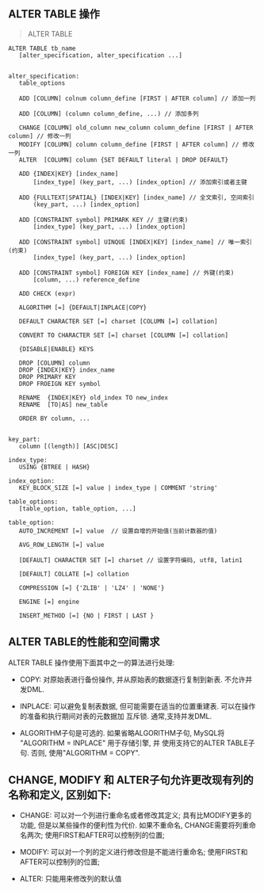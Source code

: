 ## ALTER TABLE 操作

> ALTER TABLE

```
ALTER TABLE tb_name
   [alter_specification, alter_specification ...]


alter_specification:
   table_options

   ADD [COLUMN] colnum column_define [FIRST | AFTER column] // 添加一列

   ADD [COLUMN] (column column_define, ...) // 添加多列

   CHANGE [COLUMN] old_column new_column column_define [FIRST | AFTER column] // 修改一列
   MODIFY [COLUMN] column column_define [FIRST | AFTER column] // 修改一列
   ALTER  [COLUMN] column {SET DEFAULT literal | DROP DEFAULT}

   ADD {INDEX|KEY} [index_name]
       [index_type] (key_part, ...) [index_option] // 添加索引或者主键

   ADD {FULLTEXT|SPATIAL} [INDEX|KEY] [index_name] // 全文索引, 空间索引
       (key_part, ...) [index_option]

   ADD [CONSTRAINT symbol] PRIMARK KEY // 主键(约束)
       [index_type] (key_part, ...) [index_option]

   ADD [CONSTRAINT symbol] UINQUE [INDEX|KEY] [index_name] // 唯一索引(约束)
       [index_type] (key_part, ...) [index_option]

   ADD [CONSTRAINT symbol] FOREIGN KEY [index_name] // 外键(约束)
       [column, ...) reference_define

   ADD CHECK (expr)

   ALGORITHM [=] {DEFAULT|INPLACE|COPY}

   DEFAULT CHARACTER SET [=] charset [COLUMN [=] collation]

   CONVERT TO CHARACTER SET [=] charset [COLUMN [=] collation]

   {DISABLE|ENABLE} KEYS

   DROP [COLUMN] column
   DROP {INDEX|KEY} index_name
   DROP PRIMARY KEY
   DROP FROEIGN KEY symbol

   RENAME  {INDEX|KEY} old_index TO new_index
   RENAME  [TO|AS] new_table

   ORDER BY column, ...


key_part:
   column [(length)] [ASC|DESC]

index_type:
   USING {BTREE | HASH}

index_option:
   KEY_BLOCK_SIZE [=] value | index_type | COMMENT 'string'

table_options:
   [table_option, table_option, ...]

table_option:
   AUTO_INCREMENT [=] value  // 设置自增的开始值(当前计数器的值)

   AVG_ROW_LENGTH [=] value

   [DEFAULT] CHARACTER SET [=] charset // 设置字符编码, utf8, latin1

   [DEFAULT] COLLATE [=] collation

   COMPRESSION [=] {'ZLIB' | 'LZ4' | 'NONE'}

   ENGINE [=] engine

   INSERT_METHOD [=] {NO | FIRST | LAST }
```


## ALTER TABLE的性能和空间需求

ALTER TABLE 操作使用下面其中之一的算法进行处理:

- COPY: 对原始表进行备份操作, 并从原始表的数据逐行复制到新表. 不允许并发DML.

- INPLACE: 可以避免复制表数据, 但可能需要在适当的位置重建表. 可以在操作的准备和执行期间对表的元数据加
互斥锁. 通常,支持并发DML.

- ALGORITHM子句是可选的. 如果省略ALGORITHM子句, MySQL将 "ALGORITHM = INPLACE" 用于存储引擎, 并
使用支持它的ALTER TABLE子句. 否则, 使用"ALGORITHM = COPY".



## CHANGE, MODIFY 和 ALTER子句允许更改现有列的名称和定义, 区别如下:

- CHANGE: 可以对一个列进行重命名或者修改其定义;
          具有比MODIFY更多的功能, 但是以某些操作的便利性为代价. 如果不重命名, CHANGE需要将列重命名两次;
          使用FIRST和AFTER可以控制列的位置;

- MODIFY: 可以对一个列的定义进行修改但是不能进行重命名;
          使用FIRST和AFTER可以控制列的位置;

- ALTER: 只能用来修改列的默认值

